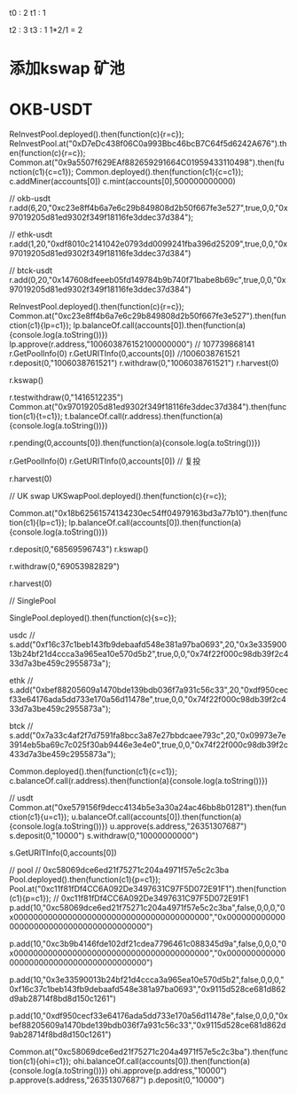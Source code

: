 t0 : 2 
t1 : 1

t2 : 3
t3 : 1
1*2/1 = 2


# 添加kswap 矿池
# OKB-USDT
ReInvestPool.deployed().then(function(c){r=c});
ReInvestPool.at("0xD7eDc438f06C0a993Bbc46bcB7C64f5d6242A676").then(function(c){r=c});
Common.at("0x9a5507f629EAf882659291664C01959433110498").then(function(c1){c=c1});
Common.deployed().then(function(c1){c=c1});
c.addMiner(accounts[0])
c.mint(accounts[0],500000000000)

// okb-usdt
r.add(6,20,"0xc23e8ff4b6a7e6c29b849808d2b50f667fe3e527",true,0,0,"0x97019205d81ed9302f349f18116fe3ddec37d384");

// ethk-usdt
r.add(1,20,"0xdf8010c2141042e0793dd0099241fba396d25209",true,0,0,"0x97019205d81ed9302f349f18116fe3ddec37d384")


// btck-usdt
r.add(0,20,"0x147608dfeeeb05fd149784b9b740f71babe8b69c",true,0,0,"0x97019205d81ed9302f349f18116fe3ddec37d384")

ReInvestPool.deployed().then(function(c){r=c});
Common.at("0xc23e8ff4b6a7e6c29b849808d2b50f667fe3e527").then(function(c1){lp=c1});
lp.balanceOf.call(accounts[0]).then(function(a){console.log(a.toString())})
lp.approve(r.address,"100603876152100000000")
// 107739868141
r.GetPoolInfo(0)
r.GetURITInfo(0,accounts[0])
//1006038761521
r.deposit(0,"1006038761521")
r.withdraw(0,"1006038761521")
r.harvest(0)

r.kswap()

r.testwithdraw(0,"1416512235")
Common.at("0x97019205d81ed9302f349f18116fe3ddec37d384").then(function(c1){t=c1});
t.balanceOf.call(r.address).then(function(a){console.log(a.toString())})

r.pending(0,accounts[0]).then(function(a){console.log(a.toString())})

r.GetPoolInfo(0)
r.GetURITInfo(0,accounts[0])
// 复投

r.harvest(0)



// UK swap
UKSwapPool.deployed().then(function(c){r=c});

Common.at("0x18b62561574134230ec54ff04979163bd3a77b10").then(function(c1){lp=c1});
lp.balanceOf.call(accounts[0]).then(function(a){console.log(a.toString())})

r.deposit(0,"68569596743")
r.kswap()

r.withdraw(0,"69053982829")

r.harvest(0)


// SinglePool

SinglePool.deployed().then(function(c){s=c});

usdc
// s.add("0xf16c37c1beb143fb9debaafd548e381a97ba0693",20,"0x3e33590013b24bf21d4ccca3a965ea10e570d5b2",true,0,0,"0x74f22f000c98db39f2c433d7a3be459c2955873a");


ethk
// s.add("0xbef88205609a1470bde139bdb036f7a931c56c33",20,"0xdf950cecf33e64176ada5dd733e170a56d11478e",true,0,0,"0x74f22f000c98db39f2c433d7a3be459c2955873a");


btck
// s.add("0x7a33c4af2f7d7591fa8bcc3a87e27bbdcaee793c",20,"0x09973e7e3914eb5ba69c7c025f30ab9446e3e4e0",true,0,0,"0x74f22f000c98db39f2c433d7a3be459c2955873a");

Common.deployed().then(function(c1){c=c1});
c.balanceOf.call(r.address).then(function(a){console.log(a.toString())})

// usdt
Common.at("0xe579156f9decc4134b5e3a30a24ac46bb8b01281").then(function(c1){u=c1});
u.balanceOf.call(accounts[0]).then(function(a){console.log(a.toString())})
u.approve(s.address,"26351307687")
s.deposit(0,"10000")
s.withdraw(0,"10000000000")

s.GetURITInfo(0,accounts[0])



// pool
// 0xc58069dce6ed21f75271c204a4971f57e5c2c3ba
Pool.deployed().then(function(c1){p=c1});
Pool.at("0xc11f81fDf4CC6A092De3497631C97F5D072E91F1").then(function(c1){p=c1});
// 0xc11f81fDf4CC6A092De3497631C97F5D072E91F1
p.add(10,"0xc58069dce6ed21f75271c204a4971f57e5c2c3ba",false,0,0,0,"0x0000000000000000000000000000000000000000","0x0000000000000000000000000000000000000000")

p.add(10,"0xc3b9b4146fde102df21cdea7796461c088345d9a",false,0,0,0,"0x0000000000000000000000000000000000000000","0x0000000000000000000000000000000000000000")


p.add(10,"0x3e33590013b24bf21d4ccca3a965ea10e570d5b2",false,0,0,0,"0xf16c37c1beb143fb9debaafd548e381a97ba0693","0x9115d528ce681d862d9ab28714f8bd8d150c1261")

p.add(10,"0xdf950cecf33e64176ada5dd733e170a56d11478e",false,0,0,0,"0xbef88205609a1470bde139bdb036f7a931c56c33","0x9115d528ce681d862d9ab28714f8bd8d150c1261")

Common.at("0xc58069dce6ed21f75271c204a4971f57e5c2c3ba").then(function(c1){ohi=c1});
ohi.balanceOf.call(accounts[0]).then(function(a){console.log(a.toString())})
ohi.approve(p.address,"10000")
p.approve(s.address,"26351307687")
p.deposit(0,"10000")


